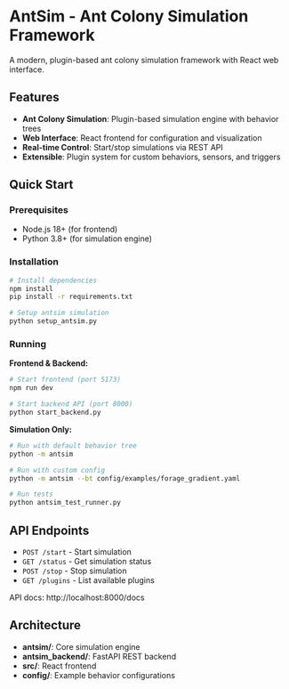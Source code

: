 # AntSim - Ant Colony Simulation Framework

A modern, plugin-based ant colony simulation framework with React web interface.

## Features

- **Ant Colony Simulation**: Plugin-based simulation engine with behavior trees
- **Web Interface**: React frontend for configuration and visualization  
- **Real-time Control**: Start/stop simulations via REST API
- **Extensible**: Plugin system for custom behaviors, sensors, and triggers

## Quick Start

### Prerequisites
- Node.js 18+ (for frontend)
- Python 3.8+ (for simulation engine)

### Installation
```bash
# Install dependencies
npm install
pip install -r requirements.txt

# Setup antsim simulation
python setup_antsim.py
```

### Running

**Frontend & Backend:**
```bash
# Start frontend (port 5173)
npm run dev

# Start backend API (port 8000)  
python start_backend.py
```

**Simulation Only:**
```bash
# Run with default behavior tree
python -m antsim

# Run with custom config
python -m antsim --bt config/examples/forage_gradient.yaml

# Run tests
python antsim_test_runner.py
```

## API Endpoints

- `POST /start` - Start simulation
- `GET /status` - Get simulation status  
- `POST /stop` - Stop simulation
- `GET /plugins` - List available plugins

API docs: http://localhost:8000/docs

## Architecture

- **antsim/**: Core simulation engine
- **antsim_backend/**: FastAPI REST backend
- **src/**: React frontend
- **config/**: Example behavior configurations